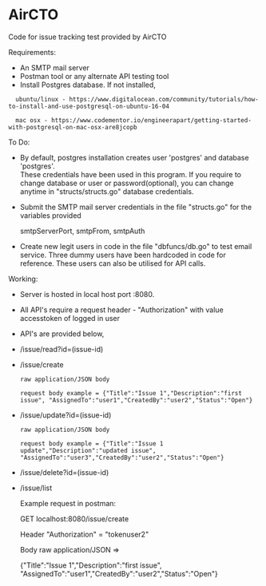 # AirCTO
Code for issue tracking test provided by AirCTO

Requirements:

* An SMTP mail server
* Postman tool or any alternate API testing tool
* Install Postgres database. If not installed,  

```
  ubuntu/linux - https://www.digitalocean.com/community/tutorials/how-to-install-and-use-postgresql-on-ubuntu-16-04

  mac osx - https://www.codementor.io/engineerapart/getting-started-with-postgresql-on-mac-osx-are8jcopb
```
    

To Do:

* By default, postgres installation creates user 'postgres' and database 'postgres'.  
  These credentials have been used in this program. If you require to change database or user or password(optional), you can change anytime in "structs/structs.go" database credentials.  

* Submit the SMTP mail server credentials in the file "structs.go" for the variables provided
  
  smtpServerPort, smtpFrom, smtpAuth
  
* Create new legit users in code in the file "dbfuncs/db.go" to test email service.
  Three dummy users have been hardcoded in code for reference. These users can also be utilised for API calls.
  
Working:

* Server is hosted in local host port :8080. 
* All API's require a request header - "Authorization" with value accesstoken of logged in user
* API's are provided below,

* /issue/read?id=(issue-id)
  
* /issue/create
  
      raw application/JSON body
  
      request body example = {"Title":"Issue 1","Description":"first issue", "AssignedTo":"user1","CreatedBy":"user2","Status":"Open"}
  
  
* /issue/update?id=(issue-id)
  
      raw application/JSON body
  
      request body example = {"Title":"Issue 1 update","Description":"updated issue", "AssignedTo":"user3","CreatedBy":"user2","Status":"Open"}
  
  
* /issue/delete?id=(issue-id)
 
* /issue/list 
  
  
  
  
  Example request in postman:
  
  GET localhost:8080/issue/create
  
  Header "Authorization" = "tokenuser2"
  
  Body raw application/JSON => 
  
  {"Title":"Issue 1","Description":"first issue", "AssignedTo":"user1","CreatedBy":"user2","Status":"Open"}
  
  
  
